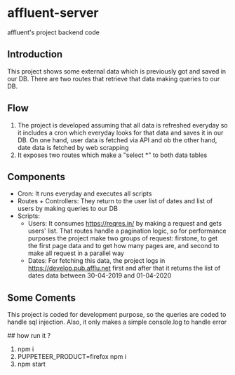 # affluent-server
affluent's project backend code

## Introduction

This project shows some external data which is previously got and saved in our DB. There are two routes that retrieve that data making queries to our DB.

## Flow

  1) The project is developed assuming that all data is refreshed everyday so it includes a cron which everyday looks for that data and saves it in our DB. On one hand, user data is fetched via API and ob the other hand, date data is fetched by web scrapping
  2) It exposes two routes which make a "select *" to both data tables

## Components

- Cron: It runs everyday and executes all scripts
- Routes + Controllers: They return to the user list of dates and list of users by making queries to our DB
- Scripts:
  - Users: It consumes https://reqres.in/ by making a request and gets users' list. That routes handle a pagination logic, so for performance purposes the project make two groups of request: firstone, to get the first page data and to get how many pages are, and second to make all request in a parallel way
  - Dates: For fetching this data, the project logs in https://develop.pub.afflu.net first and after that it returns the list of dates data between 30-04-2019 and 01-04-2020

## Some Coments

This project is coded for development purpose, so the queries are coded to handle sql injection. Also, it only makes a simple console.log to handle error

## how run it ?

  1) npm i
  2) PUPPETEER_PRODUCT=firefox npm i
  3) npm start